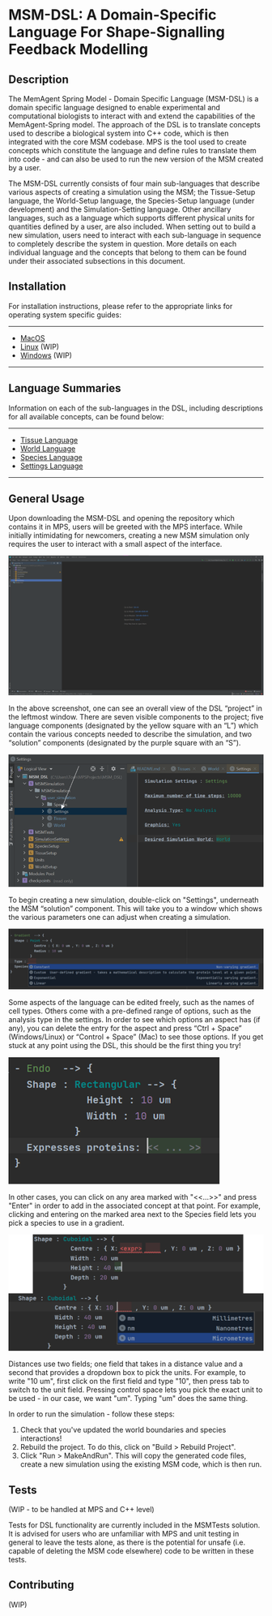 MSM-DSL: A Domain-Specific Language For Shape-Signalling Feedback Modelling
========================================================================

Description
-----------

The MemAgent Spring Model - Domain Specific Language (MSM-DSL) is a domain specific language designed to enable experimental and computational biologists to interact with and extend the capabilities of the MemAgent-Spring model. 
The approach of the DSL is to translate concepts used to describe a biological system into C++ code, which is then integrated with the core MSM codebase. 
MPS is the tool used to create concepts which constitute the language and define rules to translate them into code - and can also be used to run the new version of the MSM created by a user.

The MSM-DSL currently consists of four main sub-languages that describe various aspects of creating a simulation using the MSM; the Tissue-Setup language, the World-Setup language, the Species-Setup language (under development) and the Simulation-Setting language. 
Other ancillary languages, such as a language which supports different physical units for quantities defined by a user, are also included. 
When setting out to build a new simulation, users need to interact with each sub-language in sequence to completely describe the system in question. 
More details on each individual language and the concepts that belong to them can be found under their associated subsections in this document.

Installation
-----------

For installation instructions, please refer to the appropriate links for operating system specific guides:

-----
-   [MacOS](docs/install/MAC_INSTALLATION.md) 
-   [Linux](docs/install/LINUX_INSTALLATION.md) (WIP)
-   [Windows](docs/install/MAC_INSTALLATION.md) (WIP)

-----

Language Summaries
-----

Information on each of the sub-languages in the DSL, including descriptions for all available concepts, can be found below:

-----
-   [Tissue Language](docs/lang/TISSUE_LANG.md)
-   [World Language](docs/lang/WORLD_LANG.md)
-   [Species Language](docs/lang/SPECIES_LANG.md)
-   [Settings Language](docs/lang/SETTINGS_LANG.md)

-----

General Usage
-----
Upon downloading the MSM-DSL and opening the repository which contains it in MPS, users will be greeted with the MPS interface. 
While initially intimidating for newcomers, creating a new MSM simulation only requires the user to interact with a small aspect of the interface.  

![MPS Overview](docs/img/readme/MPS_Screenshot.png "MPS Overview")

In the above screenshot, one can see an overall view of the DSL “project” in the leftmost window. 
There are seven visible components to the project; five language components (designated by the yellow square with an “L”) which contain the various concepts needed to describe the simulation, and two “solution” components (designated by the purple square with an “S”).

![Settings](docs/img/readme/Settings.png "Settings")

To begin creating a new simulation, double-click on "Settings", underneath the MSM “solution” component. 
This will take you to a window which shows the various parameters one can adjust when creating a simulation.

![Dropdown Box](docs/img/readme/DropdownBox.png "Dropdown Box")

Some aspects of the language can be edited freely, such as the names of cell types. 
Others come with a pre-defined range of options, such as the analysis type in the settings. 
In order to see which options an aspect has (if any), you can delete the entry for the aspect and press “Ctrl + Space” (Windows/Linux) or “Control + Space” (Mac) to see those options.
If you get stuck at any point using the DSL, this should be the first thing you try!

![Empty Field](docs/img/readme/EmptySpace.png "Empty Field")

In other cases, you can click on any area marked with "<<...>>" and press "Enter" in order to add in the associated concept at that point. 
For example, clicking and entering on the marked area next to the Species field lets you pick a species to use in a gradient.

![Distance](docs/img/readme/Distance.png "Distance")

Distances use two fields; one field that takes in a distance value and a second that provides a dropdown box to pick the units. 
For example, to write "10 um", first click on the first field and type "10", then press tab to switch to the unit field.
Pressing control space lets you pick the exact unit to be used - in our case, we want "um". Typing "um" does the same thing.

In order to run the simulation - follow these steps:

1. Check that you've updated the world boundaries and species interactions!
2. Rebuild the project. To do this, click on "Build > Rebuild Project".
3. Click "Run > MakeAndRun". This will copy the generated code files, create a new simulation using the existing MSM code, which is then run.

Tests
-----

(WIP - to be handled at MPS and C++ level)

Tests for DSL functionality are currently included in the MSMTests solution. It is advised for users who are unfamiliar
with MPS and unit testing in general to leave the tests alone, as there is the potential for unsafe (i.e. capable of deleting the MSM code elsewhere)
code to be written in these tests.

Contributing
------------

(WIP)
